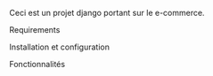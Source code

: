 Ceci est un projet django portant sur le e-commerce.

Requirements

Installation et configuration

Fonctionnalités
